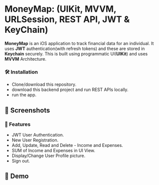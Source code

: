 # MoneyMap: (UIKit, MVVM, URLSession, REST API, JWT & KeyChain)

**MoneyMap** is an iOS application to track financial data for an individual. It uses **JWT** authentication(with refresh tokens) and these are stored in **Keychain** securely. This is built using programmatic UI(**UIKit**) and uses **MVVM** Architecture.


### 🛠 Installation

- Clone/download this repository.
- download this backend project and run REST APIs locally.
- run the app.

## 📸 Screenshots

### 📌 Features

- JWT User Authentication.
- New User Registration.
- Add, Update, Read and Delete - Income and Expenses.
- SUM of Income and Expenses in UI View.
- Display/Change User Profile picture.
- Sign out.


## 🚀 Demo





















